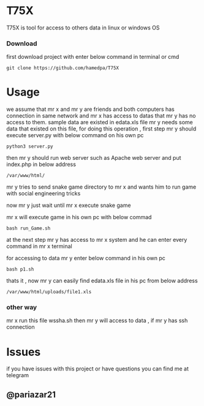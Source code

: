 # T75X

<p>T75X is tool for access to others data in linux or windows OS</p>

<h3>Download</h3>

<p>first download project with enter below command in terminal or cmd</p>

    git clone https://github.com/hamedpa/T75X

# Usage
  <p>we assume that mr x and mr y are friends and both computers has connection in same network and mr x has access to datas that mr y has no access to them.
  sample data are existed in edata.xls file mr y needs some data that existed on this file, for doing this operation ,
  first step mr y should  execute server.py 
with below command on his own pc 
</p>  

    python3 server.py
    
<p>then mr y should run web server such as Apache web server and put index.php in below address</p>

    /var/www/html/
    
    
  <p>mr y tries to send snake game directory to mr x and wants him to run game with social engineering tricks</p>

  <p>now mr y just wait until mr x execute snake game</p>

  <p>mr x will execute game in his own pc with below commad</p>
  
    bash run_Game.sh
 
   <p>at the next step mr y has access to mr x system and he can enter every command in mr x terminal
   
   for accessing  to data mr y enter below command in his own pc</p>

    bash p1.sh
    
  <p>thats it , now mr y can easily find edata.xls file in his pc from below address</p>

    /var/www/html/uploads/file1.xls
    
<h3>other way</h3>
<p>mr x run this file wssha.sh then mr y will access to data , if mr y has ssh connection</p>

# Issues
  
  <p>if you have issues with this project or have questions you can find me at telegram</p>
  <h2>@pariazar21</h2>

